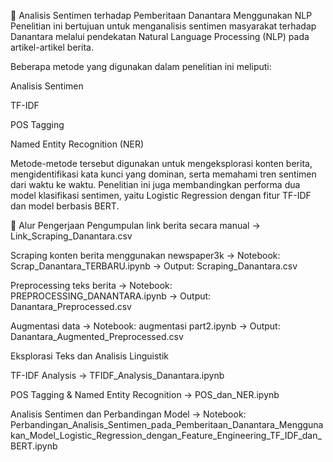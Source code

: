 🧠 Analisis Sentimen terhadap Pemberitaan Danantara Menggunakan NLP
Penelitian ini bertujuan untuk menganalisis sentimen masyarakat terhadap Danantara melalui pendekatan Natural Language Processing (NLP) pada artikel-artikel berita.

Beberapa metode yang digunakan dalam penelitian ini meliputi:

Analisis Sentimen

TF-IDF

POS Tagging

Named Entity Recognition (NER)

Metode-metode tersebut digunakan untuk mengeksplorasi konten berita, mengidentifikasi kata kunci yang dominan, serta memahami tren sentimen dari waktu ke waktu.
Penelitian ini juga membandingkan performa dua model klasifikasi sentimen, yaitu Logistic Regression dengan fitur TF-IDF dan model berbasis BERT.

🔁 Alur Pengerjaan
Pengumpulan link berita secara manual
→ Link_Scraping_Danantara.csv

Scraping konten berita menggunakan newspaper3k
→ Notebook: Scrap_Danantara_TERBARU.ipynb
→ Output: Scraping_Danantara.csv

Preprocessing teks berita
→ Notebook: PREPROCESSING_DANANTARA.ipynb
→ Output: Danantara_Preprocessed.csv

Augmentasi data
→ Notebook: augmentasi part2.ipynb
→ Output: Danantara_Augmented_Preprocessed.csv

Eksplorasi Teks dan Analisis Linguistik

TF-IDF Analysis → TFIDF_Analysis_Danantara.ipynb

POS Tagging & Named Entity Recognition → POS_dan_NER.ipynb

Analisis Sentimen dan Perbandingan Model
→ Notebook: Perbandingan_Analisis_Sentimen_pada_Pemberitaan_Danantara_Menggunakan_Model_Logistic_Regression_dengan_Feature_Engineering_TF_IDF_dan_BERT.ipynb
